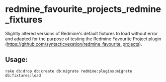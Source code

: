 # redmine_favourite_projects_redmine_fixtures

Slightly altered versions of Redmine's default fixtures to load without error and adapted for the purpose of testing the Redmine Favourite Project plugin (https://github.com/syntacticvexation/redmine_favourite_projects).


## Usage:

`rake db:drop db:create db:migrate redmine:plugins:migrate db:fixtures:load`